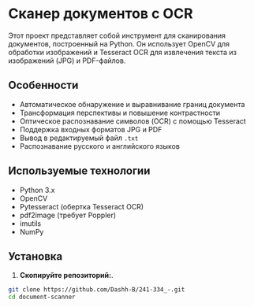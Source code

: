 # Сканер документов с OCR

Этот проект представляет собой инструмент для сканирования документов, построенный на Python. Он использует OpenCV для обработки изображений и Tesseract OCR для извлечения текста из изображений (JPG) и PDF-файлов.

## Особенности

- Автоматическое обнаружение и выравнивание границ документа
- Трансформация перспективы и повышение контрастности
- Оптическое распознавание символов (OCR) с помощью Tesseract
- Поддержка входных форматов JPG и PDF
- Вывод в редактируемый файл `.txt`
- Распознавание русского и английского языков

## Используемые технологии

- Python 3.x
- OpenCV
- Pytesseract (обертка Tesseract OCR)
- pdf2image (требует Poppler)
- imutils
- NumPy

## Установка

1. **Скопируйте репозиторий:**.

```bash
git clone https://github.com/Dashh-B/241-334_-.git
cd document-scanner